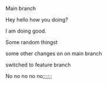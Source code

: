 Main branch

Hey hello how you doing?


I am doing good.


Some random thingst

some other changes on on main branch

switched to feature branch

No no no no no;;;;;;
